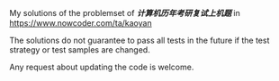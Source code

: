My solutions of the problemset of ***计算机历年考研复试上机题*** in https://www.nowcoder.com/ta/kaoyan

The solutions do not guarantee to pass all tests in the future if the test strategy or test samples are changed.

Any request about updating the code is welcome.
